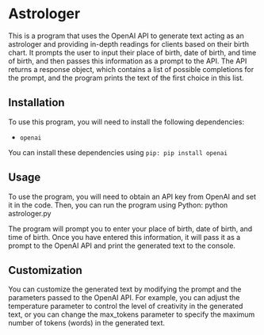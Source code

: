 # Astrologer

This is a program that uses the OpenAI API to generate text acting as an astrologer and providing in-depth readings for clients based on their birth chart. It prompts the user to input their place of birth, date of birth, and time of birth, and then passes this information as a prompt to the API. The API returns a response object, which contains a list of possible completions for the prompt, and the program prints the text of the first choice in this list.

## Installation

To use this program, you will need to install the following dependencies:

- `openai`

You can install these dependencies using `pip: pip install openai`


## Usage

To use the program, you will need to obtain an API key from OpenAI and set it in the code. Then, you can run the program using Python: python astrologer.py


The program will prompt you to enter your place of birth, date of birth, and time of birth. Once you have entered this information, it will pass it as a prompt to the OpenAI API and print the generated text to the console.

## Customization

You can customize the generated text by modifying the prompt and the parameters passed to the OpenAI API. For example, you can adjust the temperature parameter to control the level of creativity in the generated text, or you can change the max_tokens parameter to specify the maximum number of tokens (words) in the generated text.
